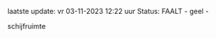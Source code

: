 laatste update: 
vr 03-11-2023 12:22   uur 
Status: FAALT - geel - 
<div class="service Y">schijfruimte</div>